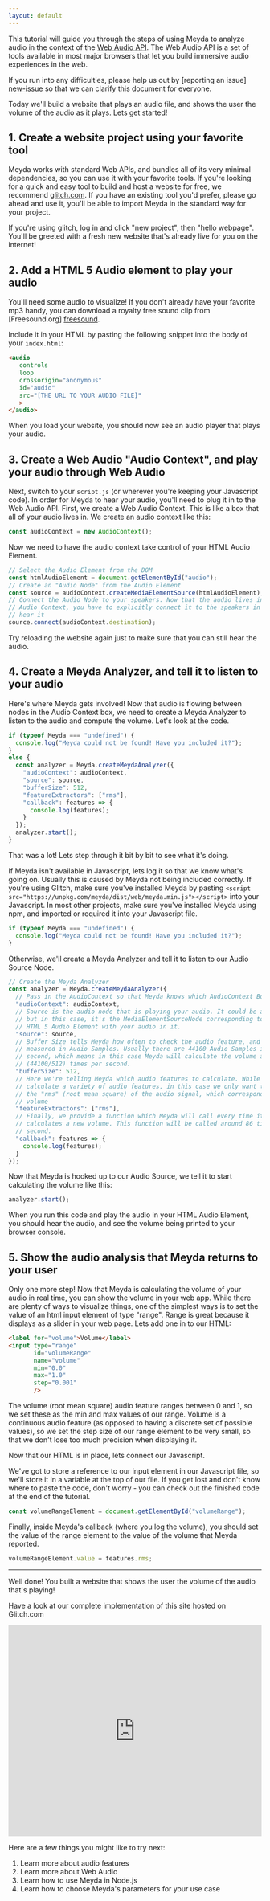 ```yaml
---
layout: default
---
```


This tutorial will guide you through the steps of using Meyda to analyze audio
in the context of the [Web Audio API][webaudioapi]. The Web Audio API is a set
of tools available in most major browsers that let you build immersive audio
experiences in the web.

If you run into any difficulties, please help us out by [reporting an issue]
[new-issue] so that we can clarify this document for everyone.

Today we'll build a website that plays an audio file, and shows the user the
volume of the audio as it plays. Lets get started!

## 1. Create a website project using your favorite tool

Meyda works with standard Web APIs, and bundles all of its very minimal
dependencies, so you can use it with your favorite tools. If you're looking for
a quick and easy tool to build and host a website for free, we recommend
[glitch.com][glitch]. If you have an existing tool you'd prefer, please go ahead
and use it, you'll be able to import Meyda in the standard way for your project.

If you're using glitch, log in and click "new project", then "hello webpage".
You'll be greeted with a fresh new website that's already live for you on the
internet!

## 2. Add a HTML 5 Audio element to play your audio

You'll need some audio to visualize! If you don't already have your favorite mp3
handy, you can download a royalty free sound clip from [Freesound.org]
[freesound].

Include it in your HTML by pasting the following snippet into the body of your
`index.html`:

```html
<audio
   controls
   loop
   crossorigin="anonymous"
   id="audio"
   src="[THE URL TO YOUR AUDIO FILE]"
   >
</audio>
```

When you load your website, you should now see an audio player that plays your
audio.

## 3. Create a Web Audio "Audio Context", and play your audio through Web Audio

Next, switch to your `script.js` (or wherever you're keeping your Javascript
code). In order for Meyda to hear your audio, you'll need to plug it in to the
Web Audio API. First, we create a Web Audio Context. This is like a box that all
of your audio lives in. We create an audio context like this:

```js
const audioContext = new AudioContext();
```

Now we need to have the audio context take control of your HTML Audio Element.

```js
// Select the Audio Element from the DOM
const htmlAudioElement = document.getElementById("audio");
// Create an "Audio Node" from the Audio Element
const source = audioContext.createMediaElementSource(htmlAudioElement);
// Connect the Audio Node to your speakers. Now that the audio lives in the
// Audio Context, you have to explicitly connect it to the speakers in order to
// hear it
source.connect(audioContext.destination);
```

Try reloading the website again just to make sure that you can still hear the
audio.

## 4. Create a Meyda Analyzer, and tell it to listen to your audio

Here's where Meyda gets involved! Now that audio is flowing between nodes in the
Audio Context box, we need to create a Meyda Analyzer to listen to the audio
and compute the volume. Let's look at the code.

```js
if (typeof Meyda === "undefined") {
  console.log("Meyda could not be found! Have you included it?");
}
else {
  const analyzer = Meyda.createMeydaAnalyzer({
    "audioContext": audioContext,
    "source": source,
    "bufferSize": 512,
    "featureExtractors": ["rms"],
    "callback": features => {
      console.log(features);
    }
  });
  analyzer.start();
}
```

That was a lot! Lets step through it bit by bit to see what it's doing.

If Meyda isn't available in Javascript, lets log it so that we know what's going
on. Usually this is caused by Meyda not being included correctly. If you're
using Glitch, make sure you've installed Meyda by pasting
`<script src="https://unpkg.com/meyda/dist/web/meyda.min.js"></script>` into
your Javascript. In most other projects, make sure you've installed Meyda using
npm, and imported or required it into your Javascript file.

```js
if (typeof Meyda === "undefined") {
  console.log("Meyda could not be found! Have you included it?");
}
```

Otherwise, we'll create a Meyda Analyzer and tell it to listen to our Audio
Source Node.

```js
// Create the Meyda Analyzer
const analyzer = Meyda.createMeydaAnalyzer({
  // Pass in the AudioContext so that Meyda knows which AudioContext Box to work with
  "audioContext": audioContext,
  // Source is the audio node that is playing your audio. It could be any node,
  // but in this case, it's the MediaElementSourceNode corresponding to your
  // HTML 5 Audio Element with your audio in it.
  "source": source,
  // Buffer Size tells Meyda how often to check the audio feature, and is
  // measured in Audio Samples. Usually there are 44100 Audio Samples in 1
  // second, which means in this case Meyda will calculate the volume about 86
  // (44100/512) times per second.
  "bufferSize": 512,
  // Here we're telling Meyda which audio features to calculate. While Meyda can
  // calculate a variety of audio features, in this case we only want to know
  // the "rms" (root mean square) of the audio signal, which corresponds to its
  // volume
  "featureExtractors": ["rms"],
  // Finally, we provide a function which Meyda will call every time it
  // calculates a new volume. This function will be called around 86 times per
  // second.
  "callback": features => {
    console.log(features);
  }
});
```

Now that Meyda is hooked up to our Audio Source, we tell it to start calculating
the volume like this:

```js
analyzer.start();
```

When you run this code and play the audio in your HTML Audio Element, you should
hear the audio, and see the volume being printed to your browser console.

## 5. Show the audio analysis that Meyda returns to your user

Only one more step! Now that Meyda is calculating the volume of your audio in
real time, you can show the volume in your web app. While there are plenty of
ways to visualize things, one of the simplest ways is to set the value of an
html input element of type "range". Range is great because it displays as a
slider in your web page. Lets add one in to our HTML:

```html
<label for="volume">Volume</label>
<input type="range"
       id="volumeRange"
       name="volume"
       min="0.0"
       max="1.0"
       step="0.001"
       />
```

The volume (root mean square) audio feature ranges between 0 and 1, so we set
these as the min and max values of our range. Volume is a continuous audio
feature (as opposed to having a discrete set of possible values), so we set the
step size of our range element to be very small, so that we don't lose too much
precision when displaying it.

Now that our HTML is in place, lets connect our Javascript.

We've got to store a reference to our input element in our Javascript file, so
we'll store it in a variable at the top of our file. If you get lost and don't
know where to paste the code, don't worry - you can check out the finished code
at the end of the tutorial.

```js
const volumeRangeElement = document.getElementById("volumeRange");
```

Finally, inside Meyda's callback (where you log the volume), you should set the
value of the range element to the value of the volume that Meyda reported.

```js
volumeRangeElement.value = features.rms;
```

---

Well done! You built a website that shows the user the volume of the audio
that's playing!

Have a look at our complete implementation of this site hosted on Glitch.com

<div class="glitch-embed-wrap" style="height: 420px; width: 100%;">
  <iframe src="https://glitch.com/embed/#!/embed/meyda-tutorial?path=script.js&previewSize=42" alt="meyda-tutorial on glitch" style="height: 100%; width: 100%; border: 0;"></iframe>
</div>

Here are a few things you might like to try next:
1. Learn more about audio features
2. Learn more about Web Audio
3. Learn how to use Meyda in Node.js
4. Learn how to choose Meyda's parameters for your use case

[webaudioapi]: https://github.com/WebAudio/web-audio-api
[glitch]: https://glitch.com/
[freesound]: https://freesound.org
[new-issue]: https://github.com/meyda/meyda/issues/new
